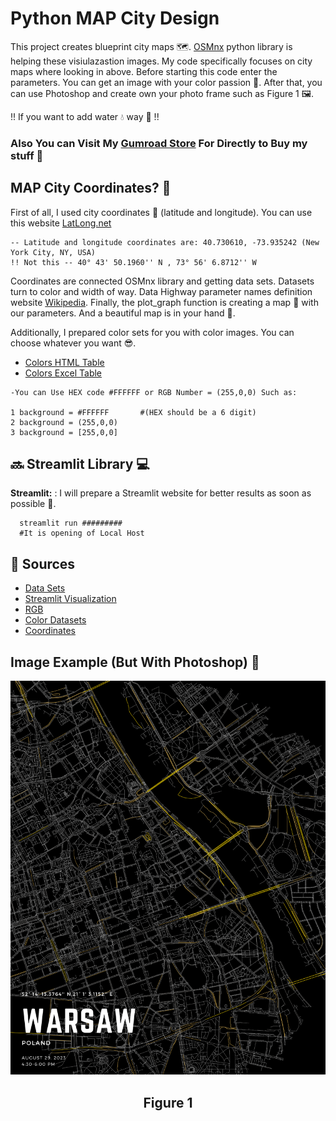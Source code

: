 # Python MAP City Design

This project creates blueprint city maps 🗺. [OSMnx](https://osmnx.readthedocs.io/en/stable/user-reference.html) python library is helping these visiulazastion images. My code specifically focuses on city maps where looking in above. Before starting this code enter the parameters. You can get an image with your color passion 🔵. After that, you can use Photoshop and create own your photo frame such as Figure 1 🖼.

!! If you want to add water 💧 way 🧐 !!

### Also You can Visit My [Gumroad Store](https://pixelpallette.gumroad.com/) For Directly to Buy my stuff 🤩

## MAP City Coordinates? 🧭
First of all, I used city coordinates 🧭 (latitude and longitude). You can use this website [LatLong.net](https://www.latlong.net/place/new-york-city-ny-usa-1848.html) 
``` example
-- Latitude and longitude coordinates are: 40.730610, -73.935242 (New York City, NY, USA)
!! Not this -- 40° 43' 50.1960'' N , 73° 56' 6.8712'' W
```
Coordinates are connected OSMnx library and getting data sets. Datasets turn to color and width of way. Data Highway parameter names definition website [Wikipedia](https://wiki.openstreetmap.org/wiki/Map_features). Finally, the plot_graph function is creating a map 🌇 with our parameters. And a beautiful map is in your hand 🤩.

Additionally, I prepared color sets for you with color images. You can choose whatever you want 😎.

- [Colors HTML Table](https://github.com/Ybatuhan-EcoBooster/MapDesign/blob/main/Colors/styled_dataframe.html)
- [Colors Excel Table](https://github.com/Ybatuhan-EcoBooster/MapDesign/blob/main/Colors/styled_dataframe.xlsx)

``` For Color
-You can Use HEX code #FFFFFF or RGB Number = (255,0,0) Such as:

1 background = #FFFFFF       #(HEX should be a 6 digit)
2 background = (255,0,0)
3 background = [255,0,0]
```

## 🔜 Streamlit Library 💻
**Streamlit:** : I will prepare a Streamlit website for better results as soon as possible 🤩.

```RUN COMMAND
  streamlit run #########
  #It is opening of Local Host
```

## 📌 Sources 
- [Data Sets](https://osmnx.readthedocs.io/en/stable/user-reference.html)
- [Streamlit Visualization](https://docs.streamlit.io/)
- [RGB](https://webcolors.readthedocs.io/en/latest/contents.html#webcolors.CSS3)
- [Color Datasets](https://data.world/dilumr/color-names)
- [Coordinates](https://www.latlong.net/)

## Image Example (But With Photoshop) 👻

![WARSAW](https://github.com/Ybatuhan-EcoBooster/MapDesign/blob/main/Example_Photo/WARSAW_down.png)

<h2 align="center">
Figure 1
</h2> 

